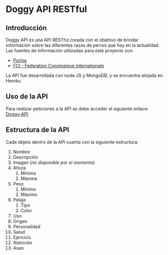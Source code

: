 # Doggy API RESTful

## Introducción

Doggy API es una API RESTful creada con el objetivo de brindar información sobre las diferentes razas de perros que hay en la actualidad.
Las fuentes de información utilizadas para este proyecto son:
*  [Purina](https://purina.es/perros/razas-de-perro/tipos-de-razas-de-perro)
*  [FCI - Federation Cynologique Internationale](http://www.fci.be/es/)

La API fue desarrollada con node.JS y MongoDB, y se encuentra alojada en Heroku

## Uso de la API

Para realizar peticiones a la API se debe acceder al siguiente enlace: [Doggy-API](https://doggy-api.herokuapp.com/api/dogs)

## Estructura de la API

Cada objeto dentro de la API cuenta con la siguiente estructura:
  1. Nombre
  2. Descripción
  3. Imagen (*no disponible por el momento*)
  4. Altura
      1. Mínima
      2. Máxima
  5. Peso
      1. Mínimo
      2. Máximo
  6. Pelaje
      1. Tipo
      2. Color
  7. Uso
  8. Origen
  9. Personalidad
  10. Salud
  11. Ejercicio
  12. Nutrición
  13. Aseo
